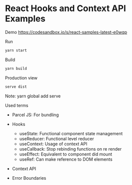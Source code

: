 # React Hooks and Context API Examples

Demo
<a href="https://codesandbox.io/s/react-samples-latest-e0wqp">https://codesandbox.io/s/react-samples-latest-e0wqp</a>

Run

```bash
yarn start
```

Build
```bash
yarn build
```

Production view
```bash
serve dist
```
Note: yarn global add serve 

Used terms

- Parcel JS: For bundling

-   Hooks

    -   useState: Functional component state management
    -   useReducer: Functional level reducer
    -   useContext: Usage of context API
    -   useCallback: Stop rebinding functions on re render
    -   useEffect: Equivalent to component did mount
    -   useRef: Can make reference to DOM elements

-   Context API

- Error Boundaries
